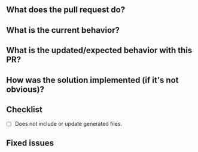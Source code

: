 <!--- See CONTRIBUTING.md for general guidelines on contributions -->

## What does the pull request do?
<!--- Give a bit of background on the PR here, together with links to with related issues etc. -->

## What is the current behavior?
<!--- If the PR is a fix, describe the current incorrect behavior, otherwise delete this section. -->

## What is the updated/expected behavior with this PR?
<!--- Describe how to test the PR. -->

## How was the solution implemented (if it's not obvious)?
<!--- Include any information that might be of use to a reviewer here. -->

## Checklist
- [ ] Does not include or update generated files.
   <!--- 
   Avoid editing any `.autogen.*` and `README.md` files manually. 
   
   Such changes from your fork will be lost once a pull request is accepted and merged. A repo tool runs at that point, re-generating all these files and overwriting your changes.

   See  https://github.com/royalapplications/toolbox/blob/master/CONTRIBUTING.md#do-not-include-or-update-generated-files  for details
   -->


## Fixed issues
<!--- If the pull request fixes issue(s) list them like this: 
Fixes #123
Fixes #456
-->

